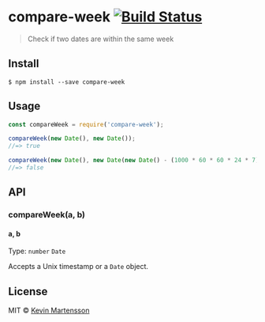# compare-week [![Build Status](https://travis-ci.org/kevva/compare-week.svg?branch=master)](https://travis-ci.org/kevva/compare-week)

> Check if two dates are within the same week


## Install

```
$ npm install --save compare-week
```


## Usage

```js
const compareWeek = require('compare-week');

compareWeek(new Date(), new Date());
//=> true

compareWeek(new Date(), new Date(new Date() - (1000 * 60 * 60 * 24 * 7)));
//=> false
```


## API

### compareWeek(a, b)

#### a, b

Type: `number` `Date`

Accepts a Unix timestamp or a `Date` object.


## License

MIT © [Kevin Martensson](https://github.com/kevva)

